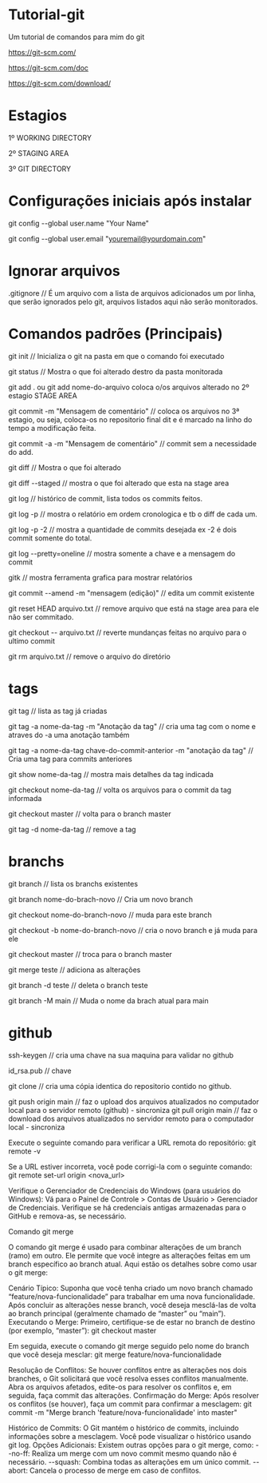 # Tutorial-git
Um tutorial de comandos para mim do git

https://git-scm.com/

https://git-scm.com/doc

https://git-scm.com/download/


# Estagios
1º WORKING DIRECTORY

2º STAGING AREA

3º GIT DIRECTORY

# Configurações iniciais após instalar


git config --global user.name "Your Name"

git config --global user.email "youremail@yourdomain.com"

# Ignorar arquivos
.gitignore // É um arquivo com a lista de arquivos adicionados um por linha, que serão ignorados pelo git, arquivos listados aqui não serão monitorados.



# Comandos padrões (Principais)

git init  // Inicializa o git na pasta em que o comando foi executado

git status // Mostra o que foi alterado destro da pasta monitorada

git add . ou git add nome-do-arquivo coloca o/os arquivos alterado no 2º estagio STAGE AREA

git commit -m "Mensagem de comentário"  // coloca os arquivos no 3ª estagio, ou seja, coloca-os no repositorio final dit e é marcado na linho do tempo a modificação feita. 

git commit -a -m "Mensagem de comentário" // commit sem a necessidade do add.

git diff  // Mostra o que foi alterado

git diff --staged  // mostra o que foi alterado que esta na stage area

git log // histórico de commit, lista todos os commits feitos.



git log -p // mostra o relatório em ordem cronologica e tb o diff de cada um.

git log -p -2 // mostra a quantidade de commits desejada ex -2 é dois commit somente do total.

git log --pretty=oneline // mostra somente a chave e a mensagem do commit

gitk // mostra ferramenta grafica para mostrar relatórios

git commit --amend -m "mensagem (edição)" // edita um commit existente

git reset HEAD arquivo.txt // remove arquivo que está na stage area para ele não ser commitado.

git checkout -- arquivo.txt // reverte mundanças feitas no arquivo para o ultimo commit

git rm arquivo.txt // remove o arquivo do diretório


# tags

git tag // lista as tag já criadas

git tag -a nome-da-tag  -m "Anotação da tag" // cria uma tag com o nome e atraves do -a uma anotação também

git tag -a nome-da-tag chave-do-commit-anterior -m "anotação da tag" // Cria uma tag para commits anteriores

git show nome-da-tag // mostra mais detalhes da tag indicada

git checkout nome-da-tag // volta os arquivos para o commit da tag informada

git checkout master // volta para o branch master

git tag -d nome-da-tag  // remove a tag

# branchs
git branch // lista os branchs existentes

git branch nome-do-brach-novo // Cria um novo branch

git checkout nome-do-branch-novo // muda para este branch

git checkout -b nome-do-branch-novo // cria o novo branch e já muda para ele

git checkout master // troca para o branch master

git merge teste // adiciona as alterações

git branch -d teste // deleta o branch teste

git branch -M main // Muda o nome da brach atual para main

# github

ssh-keygen // cria uma chave na sua maquina para validar no github

id_rsa.pub // chave

git clone // cria uma cópia identica do repositorio contido no github.

git push origin main // faz o upload dos arquivos atualizados no computador local para o servidor remoto (github) - sincroniza
git pull origin main // faz o download dos arquivos atualizados no servidor remoto para o computador local -  sincroniza

Execute o seguinte comando para verificar a URL remota do repositório:
git remote -v

Se a URL estiver incorreta, você pode corrigi-la com o seguinte comando:
git remote set-url origin <nova_url>


Verifique o Gerenciador de Credenciais do Windows (para usuários do Windows):
Vá para o Painel de Controle > Contas de Usuário > Gerenciador de Credenciais.
Verifique se há credenciais antigas armazenadas para o GitHub e remova-as, se necessário.


Comando git merge

O comando git merge é usado para combinar alterações de um branch (ramo) em outro. Ele permite que você integre as alterações feitas em um branch específico ao branch atual. Aqui estão os detalhes sobre como usar o git merge:

Cenário Típico:
Suponha que você tenha criado um novo branch chamado “feature/nova-funcionalidade” para trabalhar em uma nova funcionalidade.
Após concluir as alterações nesse branch, você deseja mesclá-las de volta ao branch principal (geralmente chamado de “master” ou “main”).
Executando o Merge:
Primeiro, certifique-se de estar no branch de destino (por exemplo, “master”):
git checkout master

Em seguida, execute o comando git merge seguido pelo nome do branch que você deseja mesclar:
git merge feature/nova-funcionalidade

Resolução de Conflitos:
Se houver conflitos entre as alterações nos dois branches, o Git solicitará que você resolva esses conflitos manualmente.
Abra os arquivos afetados, edite-os para resolver os conflitos e, em seguida, faça commit das alterações.
Confirmação do Merge:
Após resolver os conflitos (se houver), faça um commit para confirmar a mesclagem:
git commit -m "Merge branch 'feature/nova-funcionalidade' into master"

Histórico de Commits:
O Git mantém o histórico de commits, incluindo informações sobre a mesclagem.
Você pode visualizar o histórico usando git log.
Opções Adicionais:
Existem outras opções para o git merge, como:
--no-ff: Realiza um merge com um novo commit mesmo quando não é necessário.
--squash: Combina todas as alterações em um único commit.
--abort: Cancela o processo de merge em caso de conflitos.



































